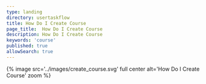 ```yaml
---
type: landing
directory: usertaskflow
title: How Do I Create Course
page_title:  How Do I Create Course
description: How Do I Create Course
keywords: 'course'
published: true
allowSearch: true
---
```

{% image src='../images/create_course.svg' full center alt='How Do I Create Course' zoom %} 
